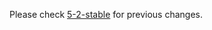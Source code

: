 

Please check [5-2-stable](https://github.com/rails/rails/blob/5-2-stable/activestorage/CHANGELOG.md) for previous changes.
